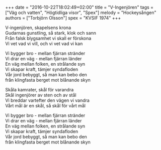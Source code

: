 +++
date = "2016-10-22T18:02:49+02:00"
title = "V-Ingenjören"
tags = ["Väg och vatten", "Högtidliga visor", "Spex"]
melody = "Hockeysången"
authors = ["Torbjörn Olsson"]
spex = "KVSIF 1974"
+++

V-ingenjören, skapelsens krona  
Gudarnas gunstling, så stark, klok och sann  
Från falsk blygsamhet vi skall er förskona  
Vi vet vad vi vill, och vi vet vad vi kan  

Vi bygger bro - mellan fjärran stränder  
Vi drar en väg - mellan fjärran länder  
En väg mellan folken, en strålande syn  
Vi skapar kraft, tämjer syndafloden  
Vår jord bebyggt, så man kan bebo den  
från klingfasta berget mot blånande skyn   

Skåla kamrater, skål för varandra  
Skål ingenjörer av sten och av stål  
Vi breddar vartefter den vägen vi vandra  
Vårt mål är en skål, så skål för vårt mål  

Vi bygger bro - mellan fjärran stränder  
Vi drar en väg - mellan fjärran länder  
En väg mellan folken, en strålande syn  
Vi skapar kraft, tämjer syndafloden  
Vår jord bebyggt, så man kan bebo den  
från klingfasta berget mot blånande skyn   
